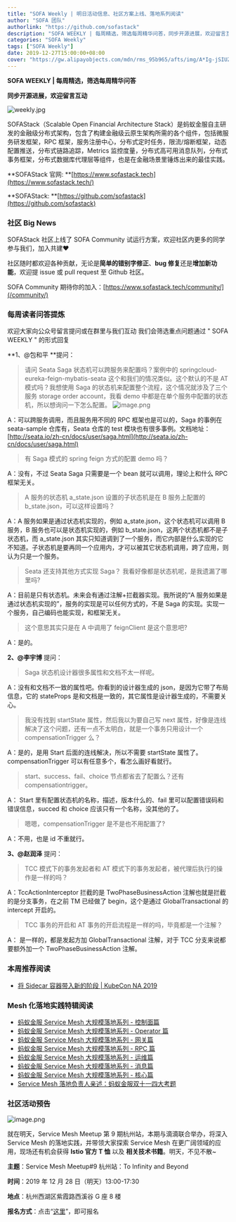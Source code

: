 ```yaml
---
title: "SOFA Weekly | 明日活动信息、社区方案上线、落地系列阅读"
author: "SOFA 团队"
authorlink: "https://github.com/sofastack"
description: "SOFA WEEKLY | 每周精选，筛选每周精华问答，同步开源进展，欢迎留言互动。"
categories: "SOFA Weekly"
tags: ["SOFA Weekly"]
date: 2019-12-27T15:00:00+08:00
cover: "https://gw.alipayobjects.com/mdn/rms_95b965/afts/img/A*Ig-jSIUZWx0AAAAAAAAAAAAAARQnAQ"
---
```


**SOFA WEEKLY | 每周精选，筛选每周精华问答**

**同步开源进展，欢迎留言互动**

![weekly.jpg](https://gw.alipayobjects.com/mdn/rms_95b965/afts/img/A*ARgKS6SuU7YAAAAAAAAAAAAAARQnAQ)

SOFAStack（Scalable Open Financial Architecture Stack）是蚂蚁金服自主研发的金融级分布式架构，包含了构建金融级云原生架构所需的各个组件，包括微服务研发框架，RPC 框架，服务注册中心，分布式定时任务，限流/熔断框架，动态配置推送，分布式链路追踪，Metrics 监控度量，分布式高可用消息队列，分布式事务框架，分布式数据库代理层等组件，也是在金融场景里锤炼出来的最佳实践。

**SOFAStack 官网: **[https://www.sofastack.tech](https://www.sofastack.tech/)

**SOFAStack: **[https://github.com/sofastack](https://github.com/sofastack)

### 社区 Big News

SOFAStack 社区上线了 SOFA Community 试运行方案，欢迎社区内更多的同学参与我们，加入共建❤

社区随时都欢迎各种贡献，无论是**简单的错别字修正**、**bug 修复**还是**增加新功能**，欢迎提 issue 或 pull request 至 Github 社区。

SOFA Community 期待你的加入：[https://www.sofastack.tech/community/](/community/)

### 每周读者问答提炼

欢迎大家向公众号留言提问或在群里与我们互动
我们会筛选重点问题通过 " SOFA WEEKLY " 的形式回复

**1、@包和平 **提问：

> 请问 Seata Saga 状态机可以跨服务来配置吗？案例中的 springcloud-eureka-feign-mybatis-seata 这个和我们的情况类似。这个默认的不是 AT 模式吗？我想使用 Saga 的状态机来配置整个流程，这个情况就涉及了三个服务 storage   order  account，我看 demo 中都是在单个服务中配置的状态机，所以想询问一下怎么配置。
> ![image.png](https://cdn.nlark.com/yuque/0/2019/png/226702/1577429204441-8a4c9aa6-ddf8-40e1-88d1-0f23077af4f9.png)

A：可以跨服务调用，而且服务用不同的 RPC 框架也是可以的，Saga 的事例在 seata-sample 仓库有，Seata 仓库的 test 模块也有很多事例。文档地址：[http://seata.io/zh-cn/docs/user/saga.html](http://seata.io/zh-cn/docs/user/saga.html)

> 有 Saga 模式的 spring feign 方式的配置 demo 吗？

A：没有，不过 Seata Saga 只需要是一个 bean 就可以调用，理论上和什么 RPC 框架无关。

> A 服务的状态机 a_state.json 设置的子状态机是在 B 服务上配置的 b_state.json，可以这样设置吗？

A：A 服务如果是通过状态机实现的，例如 a_state.json，这个状态机可以调用 B 服务，B 服务也可以是状态机实现的，例如 b_state.json，这两个状态机都不是子状态机，而 a_state.json 其实只知道调到了一个服务，而它内部是什么实现的它不知道。子状态机是要再同一个应用内，才可以被其它状态机调用，跨了应用，则认为只是一个服务。

> Seata 还支持其他方式实现 Saga？ 我看好像都是状态机呢，是我遗漏了哪里吗?

A：目前是只有状态机。未来会有通过注解+拦截器实现。我所说的“A 服务如果是通过状态机实现的”，服务的实现是可以任何方式的，不是 Saga 的实现。实现一个服务，自己编码也能实现，和框架无关。

> 这个意思其实只是在 A 中调用了 feignClient 是这个意思吧?

A：是的。

**2、@李宇博** 提问：

> Saga 状态机设计器很多属性和文档不太一样呢。

A：没有和文档不一致的属性吧。你看到的设计器生成的 json，是因为它带了布局信息，它的 stateProps 是和文档是一致的，其它属性是设计器生成的，不需要关心。

> 我没有找到 startState 属性，然后我以为要自己写 next 属性，好像是连线解决了这个问题，还有一点不太明白，就是一个事务只用设计一个 compensationTrigger 么？

A：是的，是用 Start 后面的连线解决，所以不需要 startState 属性了。 compensationTrigger 可以有任意多个，看怎么画好看就行。

> start、success、fail、choice 节点都省去了配置么？还有 compensationtrigger。

A： Start 里有配置状态机的名称，描述，版本什么的、fail 里可以配置错误码和错误信息，succed 和 choice 应该只有一个名称，没其他的了。

> 嗯嗯，compensationTrigger 是不是也不用配置了?

A：不用，也是 id 不重就行。

**3、@赵润泽** 提问：

> TCC 模式下的事务发起者和 AT 模式下的事务发起者，被代理后执行的操作是一样的吗？

A：TccActionInterceptor 拦截的是 TwoPhaseBusinessAction 注解也就是拦截的是分支事务，在之前 TM 已经做了 begin，这个是通过 GlobalTransactional 的 intercept 开启的。

> TCC 事务的开启和 AT 事务的开启流程是一样的吗，毕竟都是一个注解？

A： 是一样的，都是发起方加 GlobalTransactional 注解，对于 TCC 分支来说都要额外加一个 TwoPhaseBusinessAction 注解。

### 本周推荐阅读

- [将 Sidecar 容器带入新的阶段 | KubeCon NA 2019](/blog/sidacar-kubecon-na2019/)

### Mesh 化落地实践特辑阅读

- [蚂蚁金服 Service Mesh 大规模落地系列 - 控制面篇](/blog/service-mesh-practice-in-production-at-ant-financial-part7-control-plane/)
- [蚂蚁金服 Service Mesh 大规模落地系列 - Operator 篇](/blog/service-mesh-practice-in-production-at-ant-financial-part6-operator/)
- [蚂蚁金服 Service Mesh 大规模落地系列 - 网关篇](/blog/service-mesh-practice-in-production-at-ant-financial-part5-gateway/)
- [蚂蚁金服 Service Mesh 大规模落地系列 - RPC 篇](/blog/service-mesh-practice-in-production-at-ant-financial-part4-rpc/)
- [蚂蚁金服 Service Mesh 大规模落地系列 - 运维篇](/blog/service-mesh-practice-in-production-at-ant-financial-part3-operation/)
- [蚂蚁金服 Service Mesh 大规模落地系列 - 消息篇](/blog/service-mesh-practice-in-production-at-ant-financial-part2-mesh/)
- [蚂蚁金服 Service Mesh 大规模落地系列 - 核心篇](/blog/service-mesh-practice-in-production-at-ant-financial-part1-core/)
- [Service Mesh 落地负责人亲述：蚂蚁金服双十一四大考题](/blog/service-mesh-practice-antfinal-shopping-festival-big-exam/)

### 社区活动预告

![image.png](https://cdn.nlark.com/yuque/0/2019/png/226702/1576469907431-7bfc401e-fe31-46a7-9c90-391e8aace845.png)

就在明天，Service Mesh Meetup 第 9 期杭州站，本期与滴滴联合举办，将深入 Service Mesh 的落地实践，并带领大家探索 Service Mesh 在更广阔领域的应用，现场还有机会获得 **Istio 官方 T 恤** 以及 **相关技术书籍**。明天，不见不散~

**主题**：Service Mesh Meetup#9 杭州站：To Infinity and Beyond

**时间**：2019 年 12 月 28 日（明天）13:00-17:30

**地点**：杭州西湖区紫霞路西溪谷 G 座 8 楼

**报名方式**：点击“[这里](https://tech.antfin.com/community/activities/1056)”，即可报名
